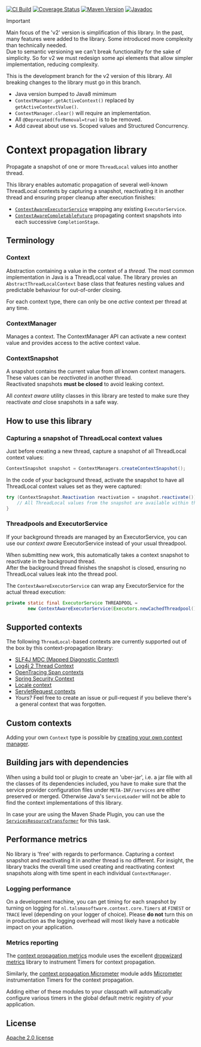 [![CI Build][ci-img]][ci]
[![Coverage Status][coveralls-img]][coveralls]
[![Maven Version][maven-img]][maven]
[![Javadoc][javadoc-img]][javadoc]

> [!IMPORTANT]
> Main focus of the 'v2' version is simplification of this library.
> In the past, many features were added to the library. Some introduced more complexity than technically needed.  
> Due to semantic versioning we can't break functionality for the sake of simplicity. 
> So for v2 we must redesign some api elements that allow simpler implementation, reducing complexity.
> 
> This is  the development branch for the v2 version of this library.
> All breaking changes to the library must go in this branch.
> - Java version bumped to Java8 mimimum
> - `ContextManager.getActiveContext()` replaced by `getActiveContextValue()`.
> - `ContextManager.clear()` will require an implementation.
> - All `@Deprecated(forRemoval=true)` is to be removed.
> - Add caveat about use vs. Scoped values and Structured Concurrency.

# Context propagation library

Propagate a snapshot of one or more `ThreadLocal` values into another thread.

This library enables automatic propagation of several well-known ThreadLocal contexts 
by capturing a snapshot, reactivating it in another thread and ensuring proper 
cleanup after execution finishes:

- [`ContextAwareExecutorService`][ContextAwareExecutorService] 
  wrapping any existing `ExecutorService`.
- [`ContextAwareCompletableFuture`][ContextAwareCompletableFuture] 
  propagating context snapshots into each successive `CompletionStage`.

## Terminology

### Context

Abstraction containing a value in the context of a _thread_. 
The most common implementation in Java is a ThreadLocal value.
The library provies an `AbstractThreadLocalContext` base class 
that features nesting values and predictable behaviour for out-of-order closing.

For each context type, there can only be one _active_ context per thread at any time.

### ContextManager

Manages a context.
The ContextManager API can activate a new context value and 
provides access to the active context value.

### ContextSnapshot

A snapshot contains the current value from _all_ known context managers.  
These values can be _reactivated_ in another thread.  
Reactivated snapshots **must be closed** to avoid leaking context.  

All _context aware_ utility classes in this library are tested 
to make sure they reactivate _and_ close snapshots in a safe way.

## How to use this library

### Capturing a snapshot of ThreadLocal context values

Just before creating a new thread, capture a snapshot of all ThreadLocal context
values:
```java
ContextSnapshot snapshot = ContextManagers.createContextSnapshot();
```

In the code of your background thread, activate the snapshot to have all ThreadLocal
context values set as they were captured:
```java
try (ContextSnapshot.Reactivation reactivation = snapshot.reactivate()) {
    // All ThreadLocal values from the snapshot are available within this block
}
```

### Threadpools and ExecutorService

If your background threads are managed by an ExecutorService,
you can use our _context aware_ ExecutorService instead of your usual threadpool.

When submitting new work, this automatically takes a context snapshot
to reactivate in the background thread.  
After the background thread finishes the snapshot is closed,
ensuring no ThreadLocal values leak into the thread pool.

The `ContextAwareExecutorService` can wrap any ExecutorService for the actual thread execution:
```java
private static final ExecutorService THREADPOOL = 
        new ContextAwareExecutorService(Executors.newCachedThreadpool());
```

## Supported contexts

The following `ThreadLocal`-based contexts are currently supported 
out of the box by this context-propagation library:

- [SLF4J MDC (Mapped Diagnostic Context)][slf4j mdc propagation]
- [Log4j 2 Thread Context][log4j2 thread context propagation]
- [OpenTracing Span contexts][opentracing span propagation]
- [Spring Security Context]
- [Locale context][locale context]
- [ServletRequest contexts][servletrequest propagation]
- _Yours?_ Feel free to create an issue or pull-request
  if you believe there's a general context that was forgotten. 

## Custom contexts

Adding your own `Context` type is possible
by [creating your own context manager](context-propagation/README.md#creating-your-own-context-manager).

## Building jars with dependencies

When using a build tool or plugin to create an 'uber-jar', i.e. a jar file with all
the classes of its dependencies included, you have to make sure that the service
provider configuration files under `META-INF/services` are either preserved or
merged. Otherwise Java's `ServiceLoader` will not be able to find the context
implementations of this library.

In case your are using the Maven Shade Plugin, you can use the
[`ServicesResourceTransformer`](https://maven.apache.org/plugins/maven-shade-plugin/examples/resource-transformers.html#ServicesResourceTransformer)
for this task.

## Performance metrics

No library is 'free' with regards to performance.
Capturing a context snapshot and reactivating it in another thread is no different.
For insight, the library tracks the overall time used creating and reactivating
context snapshots along with time spent in each individual `ContextManager`.

### Logging performance

On a development machine, you can get timing for each snapshot by turning on logging
for `nl.talsmasoftware.context.core.Timers` at `FINEST` or `TRACE` level 
(depending on your logger of choice).
Please **do not** turn this on in production as the logging overhead will most likely
have a noticable impact on your application.

### Metrics reporting

The [context propagation metrics] module uses the excellent
[dropwizard metrics](https://metrics.dropwizard.io/) library to
instrument Timers for context propagation.

Similarly, the [context propagation Micrometer] module adds [Micrometer] 
instrumentation Timers for the context propagation.

Adding either of these modules to your classpath will automatically
configure various timers in the global default metric registry of your application.

## License

[Apache 2.0 license](LICENSE)


  [ci-img]: https://github.com/talsma-ict/context-propagation/actions/workflows/ci-build.yml/badge.svg
  [ci]: https://github.com/talsma-ict/context-propagation/actions/workflows/ci-build.yml
  [maven-img]: https://img.shields.io/maven-central/v/nl.talsmasoftware.context/context-propagation
  [maven]: https://search.maven.org/search?q=g:nl.talsmasoftware.context
  [release-img]: https://img.shields.io/github/release/talsma-ict/context-propagation.svg
  [release]: https://github.com/talsma-ict/context-propagation/releases
  [coveralls-img]: https://coveralls.io/repos/github/talsma-ict/context-propagation/badge.svg
  [coveralls]: https://coveralls.io/github/talsma-ict/context-propagation
  [javadoc-img]: https://www.javadoc.io/badge/nl.talsmasoftware.context/context-propagation.svg
  [javadoc]: https://www.javadoc.io/doc/nl.talsmasoftware.context/context-propagation-root


  [servletrequest propagation]: servletrequest-propagation
  [slf4j mdc propagation]: slf4j-propagation
  [log4j2 thread context propagation]: log4j2-propagation
  [locale context]: locale-context
  [spring security context]: spring-security-context
  [opentracing span propagation]: opentracing-span-propagation
  [context propagation metrics]: context-propagation-metrics
  [context propagation micrometer]: context-propagation-micrometer
  [micrometer]: https://micrometer.io
  
  [ContextAwareExecutorService]: https://javadoc.io/doc/nl.talsmasoftware.context/context-propagation/latest/nl/talsmasoftware/context/executors/ContextAwareExecutorService.html
  [ContextAwareCompletableFuture]: context-propagation-java8#contextawarecompletablefuture
